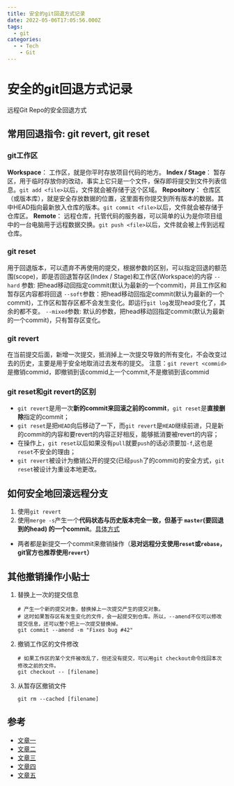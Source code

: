 ```yaml
---
title: 安全的git回退方式记录
date: 2022-05-06T17:05:56.000Z
tags:
  - git
categories:
  - - Tech
    - Git
---
```


# 安全的git回退方式记录

远程Git Repo的安全回退方式

## 常用回退指令: git revert, git reset

### git工作区

**Workspace**： 工作区，就是你平时存放项目代码的地方。 **Index / Stage**： 暂存区，用于临时存放你的改动，事实上它只是一个文件，保存即将提交到文件列表信息。`git add <file>`以后，文件就会被存储于这个区域。 **Repository**： 仓库区（或版本库），就是安全存放数据的位置，这里面有你提交到所有版本的数据。其中HEAD指向最新放入仓库的版本。`git commit <file>`以后，文件就会被存储于仓库区。 **Remote**： 远程仓库，托管代码的服务器，可以简单的认为是你项目组中的一台电脑用于远程数据交换。`git push <file>`以后，文件就会被上传到远程仓库。

### git reset

用于回退版本，可以遗弃不再使用的提交，根据参数的区别，可以指定回退的额范围(scope)，即是否回退暂存区(Index / Stage)和工作区(Workspace)的内容 `--hard` 参数: 把head移动回指定commit(默认为最新的一个commit)，并且工作区和暂存区内容都将回退 `--soft`参数：把head移动回指定commit(默认为最新的一个commit)，工作区和暂存区都不会发生变化。即运行`git log`发现head变化了，其余的都不变。 `--mixed`参数: 默认的参数，把head移动回指定commit(默认为最新的一个commit)，只有暂存区变化。

### git revert

在当前提交后面，新增一次提交，抵消掉上一次提交导致的所有变化，不会改变过去的历史，主要是用于安全地取消过去发布的提交。 注意：`git revert <commid>`是撤销commid，即撤销到该commid上一个commit,不是撤销到该commid

### git reset和git revert的区别

* `git revert`是用一次**新的commit来回滚之前的commit**，`git reset`是**直接删除**指定的commit；
* `git reset`是把`HEAD`向后移动了一下，而`git revert`是`HEAD`继续前进，只是新的commit的内容和要revert的内容正好相反，能够抵消要被revert的内容；
* 在操作上，`git reset`以后如果没有`pull`就要`push`的话必须要加`-f`,这也是`reset`不安全的理由；
* `git revert`被设计为撤销公开的提交(已经`push`了的commit)的安全方式，`git reset`被设计为重设本地更改。

## 如何安全地回滚远程分支

1. 使用`git revert`
2. 使用`merge -s`产生一个**代码状态与历史版本完全一致，但基于 `master`(要回退到的head) 的一个commit**。[具体方式](https://harttle.land/2018/03/12/reset-origin-without-force-push.html)

* 两者都是新提交一个commit来撤销操作（**忌对远程分支使用`reset`或`rebase`， git官方也推荐使用`revert`）**

## 其他撤销操作小贴士

1.  替换上一次的提交信息

    ```
    # 产生一个新的提交对象，替换掉上一次提交产生的提交对象。
    # 这时如果暂存区有发生变化的文件，会一起提交到仓库。所以，--amend不仅可以修改提交信息，还可以整个把上一次提交替换掉。
    git commit --amend -m "Fixes bug #42"
    ```
2.  撤销工作区的文件修改

    ```
    # 如果工作区的某个文件被改乱了，但还没有提交，可以用git checkout命令找回本次修改之前的文件。
    git checkout -- [filename]
    ```
3.  从暂存区撤销文件

    ```
    git rm --cached [filename]
    ```

## 参考

* [文章一](https://www.cnblogs.com/qdhxhz/p/9757390.html)
* [文章二](https://www.jianshu.com/p/c2ec5f06cf1a)
* [文章三](https://juejin.cn/post/6844903542931587086)
* [文章四](https://harttle.land/2018/03/12/reset-origin-without-force-push.html)
* [文章五](https://www.ruanyifeng.com/blog/2019/12/git-undo.html)
